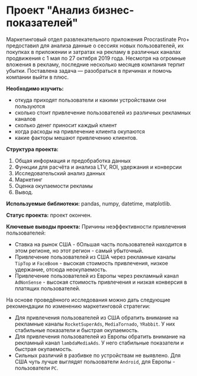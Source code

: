 # Проект "Анализ бизнес-показателей"

Маркетинговый отдел развлекательного приложения Procrastinate Pro+ предоставил для анализа данные о сессиях новых пользователей, их покупках в приложении и затратах на рекламу в различных каналах продвижения с 1 мая по 27 октября 2019 года. Несмотря на огромные вложения в рекламу, последние несколько месяцев компания терпит убытки. Поставлена задача — разобраться в причинах и помочь компании выйти в плюс.

**Необходимо изучить:**
- откуда приходят пользователи и какими устройствами они пользуются
- сколько стоит привлечение пользователей из различных рекламных каналов
- сколько денег приносит каждый клиент
- когда расходы на привлечение клиента окупаются
- какие факторы мешают привлечению клиентов.

**Структура проекта:**
1. Общая информация и предобработка данных
2. Функции для расчёта и анализа LTV, ROI, удержания и конверсии
3. Исследовательский анализ данных
4. Маркетинг
5. Оценка окупаемости рекламы
6. Вывод.

**Используемые библиотеки:** pandas, numpy, datetime, matplotlib.

**Статус проекта:** проект окончен.

**Ключевые выводы проекта:**
Причины неэффективности привлечения пользователей:
- Ставка на рынок США - бОльшая часть пользователей находится в этом регионе, но этот регион - самый убыточный.
- Привлечение пользователей из США через рекламные каналы `TipTop` и `FaceBoom` - высокая стоимость привлечения, низкое удержание, отсюда неокупаемость.
- Привлечение пользователей из Европы через рекламный канал `AdNonSense` - высокая стоимость привлечения и низкая конверсия в платящих пользователей.

На основе проведённого исследования можно дать следующие рекомендации по изменению маркетинговой стратегии:
- Для привлечения пользователей из США обратить внимание на рекламные каналы `RocketSuperAds`, `MediaTornado`, `YRabbit`. У них стабильные показатели и быстрая окупаемость.
- Для привлечения пользователей из Европы обратить внимание на рекламный канал `lambdaMediaAds`. У него стабильные показатели и быстрая окупаемость.
- Сильных различий в разбивке по устройствам не выявлено. Для США чуть лучше выглядят пользователи `Android`, для Европы - пользователи `PC`.
